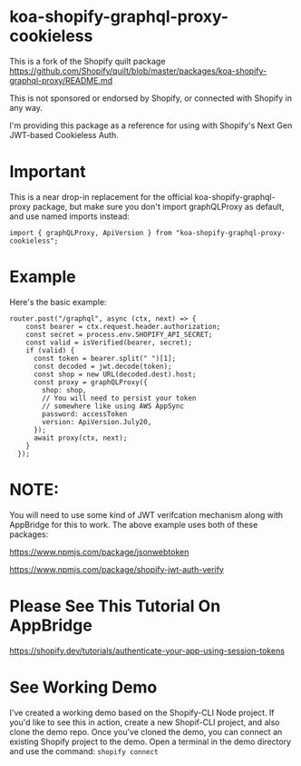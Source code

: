 # koa-shopify-graphql-proxy-cookieless

This is a fork of the Shopify quilt package https://github.com/Shopify/quilt/blob/master/packages/koa-shopify-graphql-proxy/README.md

This is not sponsored or endorsed by Shopify, or connected with Shopify in any way.

I'm providing this package as a reference for using with Shopify's Next Gen JWT-based Cookieless Auth.

# Important
This is a near drop-in replacement for the official koa-shopify-graphql-proxy package, but make sure you don't 
import graphQLProxy as default, and use named imports instead:

```
import { graphQLProxy, ApiVersion } from "koa-shopify-graphql-proxy-cookieless";

```

# Example
Here's the basic example:
```
router.post("/graphql", async (ctx, next) => {
    const bearer = ctx.request.header.authorization;
    const secret = process.env.SHOPIFY_API_SECRET;
    const valid = isVerified(bearer, secret);
    if (valid) {
      const token = bearer.split(" ")[1];
      const decoded = jwt.decode(token);
      const shop = new URL(decoded.dest).host;
      const proxy = graphQLProxy({
        shop: shop,
        // You will need to persist your token
        // somewhere like using AWS AppSync
        password: accessToken
        version: ApiVersion.July20,
      });
      await proxy(ctx, next);
    }
  });
  ```

# NOTE:
You will need to use some kind of JWT verifcation mechanism along with AppBridge 
for this to work. The above example uses both of these packages:

https://www.npmjs.com/package/jsonwebtoken

https://www.npmjs.com/package/shopify-jwt-auth-verify

# Please See This Tutorial On AppBridge
https://shopify.dev/tutorials/authenticate-your-app-using-session-tokens

# See Working Demo
I've created a working demo based on the Shopify-CLI Node project. 
If you'd like to see this in action, create a new Shopif-CLI project,
and also clone the demo repo. Once you've cloned the demo, you can connect
an existing Shopify project to the demo. Open a terminal in the 
demo directory and use the command:
```shopify connect```

